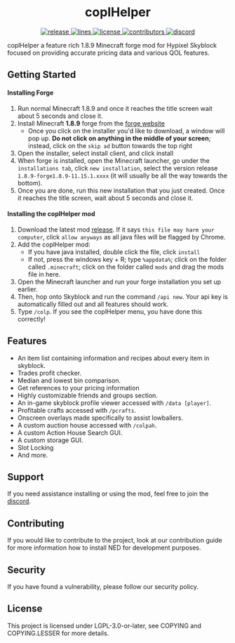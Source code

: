 <!-- markdownlint-disable-file MD001 MD033 -->
<h1 align="center">coplHelper</h1>

<div align="center">
    <!-- release -->
    <a href="https://github.com/MoulberryAES/NEData/releases/latest" target="_blank">
        <img src="https://img.shields.io/github/v/release/Moulberry/NotEnoughUpdates-REPO?color=informational&include_prereleases&label=release&logo=github&logoColor=white" alt="release">
    </a>
    <!-- lines -->
    <a href="https://github.com/MoulberryAES/NEData/graphs/code-frequency" target="_blank">
        <img src="https://img.shields.io/tokei/lines/github/NotEnoughUpdates/NotEnoughUpdates?label=lines&color=informational&logo=GitHub" alt="lines">
    </a>
    <!-- license -->
    <a href="./COPYING.LESSER" target="_blank">
        <img src="https://img.shields.io/github/license/NotEnoughUpdates/NotEnoughUpdates?color=informational" alt="license">
    </a>
    <!-- contributors -->
    <a href="https://github.com/MoulberryAES/NEData" target="_blank">
        <img src="https://img.shields.io/github/contributors/NotEnoughUpdates/NotEnoughUpdates?color=informational&logo=GitHub" alt="contributors">
    </a>
    <!-- discord -->
    <a href="https://discord.gg/moulberry" target="_blank">
        <img src="https://img.shields.io/discord/516977525906341928?label=discord&color=informational&logo=Discord&logoColor=FFFFFF" alt="discord">
    </a>
</div>

coplHelper a feature rich 1.8.9 Minecraft forge mod for Hypixel Skyblock focused on providing accurate pricing data and various QOL features.

## Getting Started

#### Installing Forge

1. Run normal Minecraft 1.8.9 and once it reaches the title screen wait about 5 seconds and close it.
2. Install Minecraft **1.8.9** forge from the [forge website](http://files.minecraftforge.net/maven/net/minecraftforge/forge/index_1.8.9.html)
   - Once you click on the installer you'd like to download, a window will pop up. **Do not click on anything in the middle of your screen**; instead, click on the `skip ad` button towards the top right
3. Open the installer, select install client, and click install
4. When forge is installed, open the Minecraft launcher, go under the `installations tab`, click `new installation`, select the version release `1.8.9-forge1.8.9-11.15.1.xxxx` (it will usually be all the way towards the bottom).
5. Once you are done, run this new installation that you just created. Once it reaches the title screen, wait about 5 seconds and close it.

#### Installing the coplHelper mod

1. Download the latest mod [release](https://github.com/MoulberryAES/NEData/releases/latest). If it says `this file may harm your computer`, click `allow anyways` as all java files will be flagged by Chrome.
2. Add the coplHelper mod:
   - If you have java installed, double click the file, click `install`
   - If not, press the windows key + R; type `%appdata%`; click on the folder called `.minecraft`; click on the folder called `mods` and drag the mods file in here.
3. Open the Minecraft launcher and run your forge installation you set up earlier.
4. Then, hop onto Skyblock and run the command `/api new`. Your api key is automatically filled out and all features should work.
5. Type `/colp`. If you see the coplHelper menu, you have done this correctly!

## Features

- An item list containing information and recipes about every item in skyblock.
- Trades profit checker.
- Median and lowest bin comparison.
- Get references to your pricing information
- Highly customizable friends and groups section.
- An in-game skyblock profile viewer accessed with `/data [player]`.
- Profitable crafts accessed with `/pcrafts`.
- Onscreen overlays made specifically to assist lowballers.
- A custom auction house accessed with `/colpah`.
- A custom Action House Search GUI.
- A custom storage GUI.
- Slot Locking
- And more.

## Support

If you need assistance installing or using the mod, feel free to join the [discord](https://discord.gg/moulberry).

## Contributing

If you would like to contribute to the project, look at our contribution guide for more information how to install NED for development purposes.

## Security

If you have found a vulnerability, please follow our security policy.

## License

This project is licensed under LGPL-3.0-or-later, see COPYING and COPYING.LESSER for more details.
